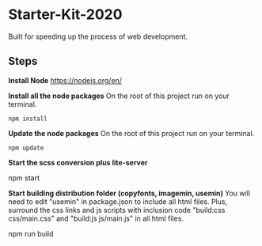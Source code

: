 # Starter-Kit-2020

Built for speeding up the process of web development. 

**Steps**
---------

 **Install Node**
	https://nodejs.org/en/

 **Install all the node packages** 
On the root of this project run on your terminal.
    
    npm install
    
 **Update the node packages** 
On the root of this project run on your terminal.
    
    npm update

**Start the scss conversion plus lite-server**

  npm start

 **Start building distribution folder (copyfonts, imagemin, usemin)** You will need to edit "usemin" in package.json to include all html files. Plus, surround the css links and js scripts with inclusion code "build:css css/main.css" and "build:js js/main.js" in all html files.

  npm run build
